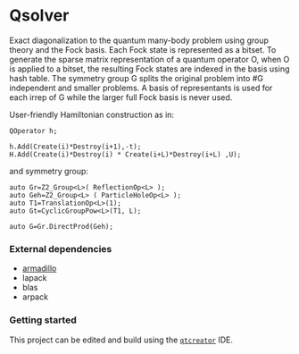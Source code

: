 # Qsolver
Exact diagonalization to the quantum many-body problem using group theory and the Fock basis.
Each Fock state is represented as a bitset. To generate the sparse matrix representation of a quantum operator O, when O is applied to a bitset, the resulting Fock states are indexed in the basis using hash table. The symmetry group G splits the original problem into #G independent and smaller problems. A basis of representants is used for each irrep of G while the larger full Fock basis is never used.

User-friendly Hamiltonian construction as in:

```
QOperator h;

h.Add(Create(i)*Destroy(i+1),-t);
H.Add(Create(i)*Destroy(i) * Create(i+L)*Destroy(i+L) ,U);
```

and symmetry group:

```
auto Gr=Z2_Group<L>( ReflectionOp<L> );
auto Geh=Z2_Group<L> ( ParticleHoleOp<L> );
auto T1=TranslationOp<L>(1);
auto Gt=CyclicGroupPow<L>(T1, L);

auto G=Gr.DirectProd(Geh);
```

### External dependencies

- [armadillo](https://gitlab.com/conradsnicta/armadillo-code)
- lapack
- blas
- arpack

### Getting started

This project can be edited and build using the [`qtcreator`](https://github.com/qt-creator) IDE.
